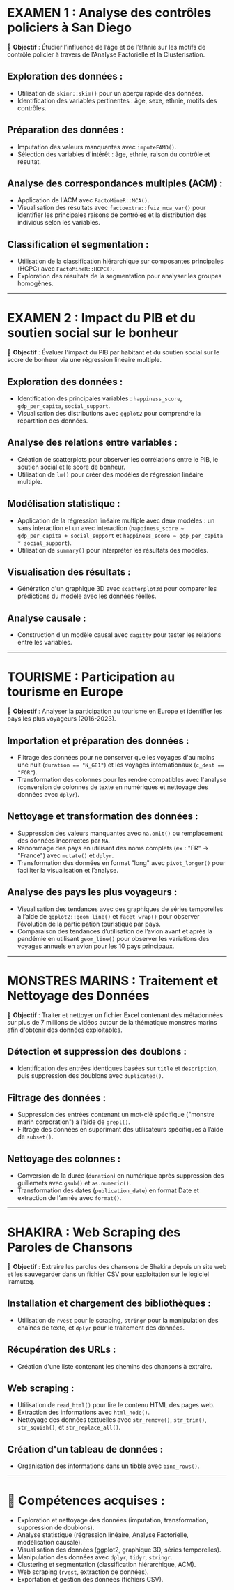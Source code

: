 # EXAMEN 1 : Analyse des contrôles policiers à San Diego
📌 **Objectif** : Étudier l’influence de l’âge et de l’ethnie sur les motifs de contrôle policier à travers de l’Analyse Factorielle et la Clusterisation.

## Exploration des données :
- Utilisation de `skimr::skim()` pour un aperçu rapide des données.
- Identification des variables pertinentes : âge, sexe, ethnie, motifs des contrôles.

## Préparation des données :
- Imputation des valeurs manquantes avec `imputeFAMD()`.
- Sélection des variables d'intérêt : âge, ethnie, raison du contrôle et résultat.

## Analyse des correspondances multiples (ACM) :
- Application de l'ACM avec `FactoMineR::MCA()`.
- Visualisation des résultats avec `factoextra::fviz_mca_var()` pour identifier les principales raisons de contrôles et la distribution des individus selon les variables.

## Classification et segmentation :
- Utilisation de la classification hiérarchique sur composantes principales (HCPC) avec `FactoMineR::HCPC()`.
- Exploration des résultats de la segmentation pour analyser les groupes homogènes.

---

# EXAMEN 2 : Impact du PIB et du soutien social sur le bonheur
📌 **Objectif** : Évaluer l'impact du PIB par habitant et du soutien social sur le score de bonheur via une régression linéaire multiple.

## Exploration des données :
- Identification des principales variables : `happiness_score`, `gdp_per_capita`, `social_support`.
- Visualisation des distributions avec `ggplot2` pour comprendre la répartition des données.

## Analyse des relations entre variables :
- Création de scatterplots pour observer les corrélations entre le PIB, le soutien social et le score de bonheur.
- Utilisation de `lm()` pour créer des modèles de régression linéaire multiple.

## Modélisation statistique :
- Application de la régression linéaire multiple avec deux modèles : un sans interaction et un avec interaction (`happiness_score ~ gdp_per_capita + social_support` et `happiness_score ~ gdp_per_capita * social_support`).
- Utilisation de `summary()` pour interpréter les résultats des modèles.

## Visualisation des résultats :
- Génération d'un graphique 3D avec `scatterplot3d` pour comparer les prédictions du modèle avec les données réelles.

## Analyse causale :
- Construction d'un modèle causal avec `dagitty` pour tester les relations entre les variables.

---

# TOURISME : Participation au tourisme en Europe
📌 **Objectif** : Analyser la participation au tourisme en Europe et identifier les pays les plus voyageurs (2016-2023).

## Importation et préparation des données :
- Filtrage des données pour ne conserver que les voyages d'au moins une nuit (`duration == "N_GE1"`) et les voyages internationaux (`c_dest == "FOR"`).
- Transformation des colonnes pour les rendre compatibles avec l'analyse (conversion de colonnes de texte en numériques et nettoyage des données avec `dplyr`).

## Nettoyage et transformation des données :
- Suppression des valeurs manquantes avec `na.omit()` ou remplacement des données incorrectes par `NA`.
- Renommage des pays en utilisant des noms complets (ex : "FR" → "France") avec `mutate()` et `dplyr`.
- Transformation des données en format "long" avec `pivot_longer()` pour faciliter la visualisation et l’analyse.

## Analyse des pays les plus voyageurs :
- Visualisation des tendances avec des graphiques de séries temporelles à l’aide de `ggplot2::geom_line()` et `facet_wrap()` pour observer l’évolution de la participation touristique par pays.
- Comparaison des tendances d’utilisation de l’avion avant et après la pandémie en utilisant `geom_line()` pour observer les variations des voyages annuels en avion pour les 10 pays principaux.

---

# MONSTRES MARINS : Traitement et Nettoyage des Données
📌 **Objectif** : Traiter et nettoyer un fichier Excel contenant des métadonnées sur plus de 7 millions de vidéos autour de la thématique monstres marins afin d'obtenir des données exploitables.

## Détection et suppression des doublons :
- Identification des entrées identiques basées sur `title` et `description`, puis suppression des doublons avec `duplicated()`.

## Filtrage des données :
- Suppression des entrées contenant un mot-clé spécifique ("monstre marin corporation") à l’aide de `grepl()`.
- Filtrage des données en supprimant des utilisateurs spécifiques à l’aide de `subset()`.

## Nettoyage des colonnes :
- Conversion de la durée (`duration`) en numérique après suppression des guillemets avec `gsub()` et `as.numeric()`.
- Transformation des dates (`publication_date`) en format Date et extraction de l’année avec `format()`.

---

# SHAKIRA : Web Scraping des Paroles de Chansons
📌 **Objectif** : Extraire les paroles des chansons de Shakira depuis un site web et les sauvegarder dans un fichier CSV pour exploitation sur le logiciel Iramuteq.

## Installation et chargement des bibliothèques :
- Utilisation de `rvest` pour le scraping, `stringr` pour la manipulation des chaînes de texte, et `dplyr` pour le traitement des données.

## Récupération des URLs :
- Création d'une liste contenant les chemins des chansons à extraire.

## Web scraping :
- Utilisation de `read_html()` pour lire le contenu HTML des pages web.
- Extraction des informations avec `html_node()`.
- Nettoyage des données textuelles avec `str_remove()`, `str_trim()`, `str_squish()`, et `str_replace_all()`.

## Création d'un tableau de données :
- Organisation des informations dans un tibble avec `bind_rows()`.

---

# 📌 Compétences acquises :
- Exploration et nettoyage des données (imputation, transformation, suppression de doublons).
- Analyse statistique (régression linéaire, Analyse Factorielle, modélisation causale).
- Visualisation des données (ggplot2, graphique 3D, séries temporelles).
- Manipulation des données avec `dplyr`, `tidyr`, `stringr`.
- Clustering et segmentation (classification hiérarchique, ACM).
- Web scraping (`rvest`, extraction de données).
- Exportation et gestion des données (fichiers CSV).
